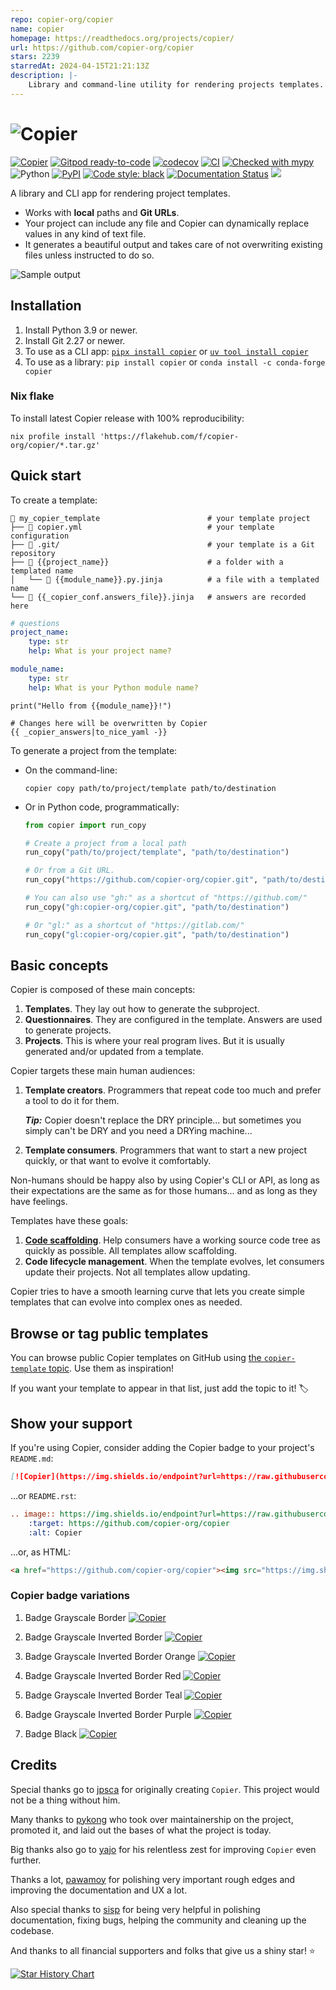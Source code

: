 ```yaml
---
repo: copier-org/copier
name: copier
homepage: https://readthedocs.org/projects/copier/
url: https://github.com/copier-org/copier
stars: 2239
starredAt: 2024-04-15T21:21:13Z
description: |-
    Library and command-line utility for rendering projects templates.
---
```


# ![Copier](https://github.com/copier-org/copier/raw/master/img/copier-logotype.png)

[![Copier](https://img.shields.io/endpoint?url=https://raw.githubusercontent.com/copier-org/copier/master/img/badge/badge-grayscale-inverted-border-purple.json)](https://github.com/copier-org/copier)
[![Gitpod ready-to-code](https://img.shields.io/badge/Gitpod-ready--to--code-blue?logo=gitpod)](https://gitpod.io/#https://github.com/copier-org/copier)
[![codecov](https://codecov.io/gh/copier-org/copier/branch/master/graph/badge.svg)](https://codecov.io/gh/copier-org/copier)
[![CI](https://github.com/copier-org/copier/workflows/CI/badge.svg)](https://github.com/copier-org/copier/actions?query=branch%3Amaster)
[![Checked with mypy](http://www.mypy-lang.org/static/mypy_badge.svg)](http://mypy-lang.org/)
![Python](https://img.shields.io/pypi/pyversions/copier?logo=python&logoColor=%23959DA5)
[![PyPI](https://img.shields.io/pypi/v/copier?logo=pypi&logoColor=%23959DA5)](https://pypi.org/project/copier/)
[![Code style: black](https://img.shields.io/badge/code%20style-black-000000.svg)](https://github.com/psf/black)
[![Documentation Status](https://img.shields.io/readthedocs/copier/latest?logo=readthedocs)](https://copier.readthedocs.io/en/latest)
[![](https://img.shields.io/badge/Gurubase-Ask%20Copier%20Guru-006BFF)](https://gurubase.io/g/copier)

A library and CLI app for rendering project templates.

-   Works with **local** paths and **Git URLs**.
-   Your project can include any file and Copier can dynamically replace values in any
    kind of text file.
-   It generates a beautiful output and takes care of not overwriting existing files
    unless instructed to do so.

![Sample output](https://github.com/copier-org/copier/raw/master/img/copier-output.png)

## Installation

1. Install Python 3.9 or newer.
1. Install Git 2.27 or newer.
1. To use as a CLI app: [`pipx install copier`](https://github.com/pypa/pipx) or
   [`uv tool install copier`](https://docs.astral.sh/uv/#tool-management)
1. To use as a library: `pip install copier` or `conda install -c conda-forge copier`

### Nix flake

To install latest Copier release with 100% reproducibility:

```shell
nix profile install 'https://flakehub.com/f/copier-org/copier/*.tar.gz'
```

## Quick start

To create a template:

```shell
📁 my_copier_template                        # your template project
├── 📄 copier.yml                            # your template configuration
├── 📁 .git/                                 # your template is a Git repository
├── 📁 {{project_name}}                      # a folder with a templated name
│   └── 📄 {{module_name}}.py.jinja          # a file with a templated name
└── 📄 {{_copier_conf.answers_file}}.jinja   # answers are recorded here
```

```yaml title="copier.yml"
# questions
project_name:
    type: str
    help: What is your project name?

module_name:
    type: str
    help: What is your Python module name?
```

```python+jinja title="{{project_name}}/{{module_name}}.py.jinja"
print("Hello from {{module_name}}!")
```

```yaml+jinja title="{{_copier_conf.answers_file}}.jinja"
# Changes here will be overwritten by Copier
{{ _copier_answers|to_nice_yaml -}}
```

To generate a project from the template:

-   On the command-line:

    ```shell
    copier copy path/to/project/template path/to/destination
    ```

-   Or in Python code, programmatically:

    ```python
    from copier import run_copy

    # Create a project from a local path
    run_copy("path/to/project/template", "path/to/destination")

    # Or from a Git URL.
    run_copy("https://github.com/copier-org/copier.git", "path/to/destination")

    # You can also use "gh:" as a shortcut of "https://github.com/"
    run_copy("gh:copier-org/copier.git", "path/to/destination")

    # Or "gl:" as a shortcut of "https://gitlab.com/"
    run_copy("gl:copier-org/copier.git", "path/to/destination")
    ```

## Basic concepts

Copier is composed of these main concepts:

1. **Templates**. They lay out how to generate the subproject.
1. **Questionnaires**. They are configured in the template. Answers are used to generate
   projects.
1. **Projects**. This is where your real program lives. But it is usually generated
   and/or updated from a template.

Copier targets these main human audiences:

1.  **Template creators**. Programmers that repeat code too much and prefer a tool to do
    it for them.

    **_Tip:_** Copier doesn't replace the DRY principle... but sometimes you simply
    can't be DRY and you need a DRYing machine...

1.  **Template consumers**. Programmers that want to start a new project quickly, or
    that want to evolve it comfortably.

Non-humans should be happy also by using Copier's CLI or API, as long as their
expectations are the same as for those humans... and as long as they have feelings.

Templates have these goals:

1. **[Code scaffolding](<https://en.wikipedia.org/wiki/Scaffold_(programming)>)**. Help
   consumers have a working source code tree as quickly as possible. All templates allow
   scaffolding.
1. **Code lifecycle management**. When the template evolves, let consumers update their
   projects. Not all templates allow updating.

Copier tries to have a smooth learning curve that lets you create simple templates that
can evolve into complex ones as needed.

## Browse or tag public templates

You can browse public Copier templates on GitHub using
[the `copier-template` topic](https://github.com/topics/copier-template). Use them as
inspiration!

If you want your template to appear in that list, just add the topic to it! 🏷

## Show your support

If you're using Copier, consider adding the Copier badge to your project's `README.md`:

```md
[![Copier](https://img.shields.io/endpoint?url=https://raw.githubusercontent.com/copier-org/copier/master/img/badge/badge-grayscale-inverted-border-orange.json)](https://github.com/copier-org/copier)
```

...or `README.rst`:

```rst
.. image:: https://img.shields.io/endpoint?url=https://raw.githubusercontent.com/copier-org/copier/master/img/badge/badge-grayscale-inverted-border-orange.json
    :target: https://github.com/copier-org/copier
    :alt: Copier
```

...or, as HTML:

<!-- prettier-ignore-start -->
```html
<a href="https://github.com/copier-org/copier"><img src="https://img.shields.io/endpoint?url=https://raw.githubusercontent.com/copier-org/copier/master/img/badge/badge-grayscale-inverted-border-orange.json" alt="Copier" style="max-width:100%;"/></a>
```
<!-- prettier-ignore-end -->

### Copier badge variations

1. Badge Grayscale Border
   [![Copier](https://img.shields.io/endpoint?url=https://raw.githubusercontent.com/copier-org/copier/master/img/badge/badge-grayscale-border.json)](https://github.com/copier-org/copier)

1. Badge Grayscale Inverted Border
   [![Copier](https://img.shields.io/endpoint?url=https://raw.githubusercontent.com/copier-org/copier/master/img/badge/badge-grayscale-inverted-border.json)](https://github.com/copier-org/copier)

1. Badge Grayscale Inverted Border Orange
   [![Copier](https://img.shields.io/endpoint?url=https://raw.githubusercontent.com/copier-org/copier/master/img/badge/badge-grayscale-inverted-border-orange.json)](https://github.com/copier-org/copier)

1. Badge Grayscale Inverted Border Red
   [![Copier](https://img.shields.io/endpoint?url=https://raw.githubusercontent.com/copier-org/copier/master/img/badge/badge-grayscale-inverted-border-red.json)](https://github.com/copier-org/copier)

1. Badge Grayscale Inverted Border Teal
   [![Copier](https://img.shields.io/endpoint?url=https://raw.githubusercontent.com/copier-org/copier/master/img/badge/badge-grayscale-inverted-border-teal.json)](https://github.com/copier-org/copier)

1. Badge Grayscale Inverted Border Purple
   [![Copier](https://img.shields.io/endpoint?url=https://raw.githubusercontent.com/copier-org/copier/master/img/badge/badge-grayscale-inverted-border-purple.json)](https://github.com/copier-org/copier)

1. Badge Black
   [![Copier](https://img.shields.io/endpoint?url=https://raw.githubusercontent.com/copier-org/copier/master/img/badge/badge-black.json)](https://github.com/copier-org/copier)

## Credits

Special thanks go to [jpsca](https://github.com/jpsca) for originally creating `Copier`.
This project would not be a thing without him.

Many thanks to [pykong](https://github.com/pykong) who took over maintainership on the
project, promoted it, and laid out the bases of what the project is today.

Big thanks also go to [yajo](https://github.com/yajo) for his relentless zest for
improving `Copier` even further.

Thanks a lot, [pawamoy](https://github.com/pawamoy) for polishing very important rough
edges and improving the documentation and UX a lot.

Also special thanks to [sisp](https://github.com/sisp) for being very helpful in
polishing documentation, fixing bugs, helping the community and cleaning up the
codebase.

And thanks to all financial supporters and folks that give us a shiny star! ⭐

<a href="https://star-history.com/#copier-org/copier&Date">
  <picture>
    <source media="(prefers-color-scheme: dark)" srcset="https://api.star-history.com/svg?repos=copier-org/copier&type=Date&theme=dark" />
    <source media="(prefers-color-scheme: light)" srcset="https://api.star-history.com/svg?repos=copier-org/copier&type=Date" />
    <img alt="Star History Chart" src="https://api.star-history.com/svg?repos=copier-org/copier&type=Date" />
  </picture>
</a>

